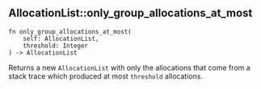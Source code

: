 ## AllocationList::only_group_allocations_at_most

```rhai
fn only_group_allocations_at_most(
    self: AllocationList,
    threshold: Integer
) -> AllocationList
```

Returns a new `AllocationList` with only the allocations that come from a stack trace which produced at most `threshold` allocations.
